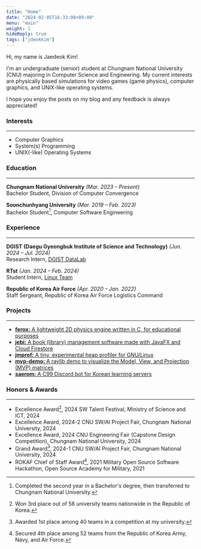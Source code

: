 ```yaml
---
title: "Home"
date: "2024-02-05T16:33:00+09:00"
menu: "main"
weight: 1
hideReply: true
tags: ["jdeokkim"]
---
```


<!-- 
    NOTE: https://gohugo.io/content-management/front-matter/ 
-->

Hi, my name is Jaedeok Kim!  

I'm an undergraduate (senior) student at Chungnam National University (CNU) majoring in Computer Science and Engineering. My current interests are physically based simulations for video games (game physics), computer graphics, and UNIX-like operating systems.  

I hope you enjoy the posts on my blog and any feedback is always appreciated!

### Interests

---

- Computer Graphics
- System(s) Programming
- UNIX(-like) Operating Systems

### Education

---

**Chungnam National University** *(Mar. 2023 – Present)*  
Bachelor Student, Division of Computer Convergence

**Soonchunhyang University** *(Mar. 2019 – Feb. 2023)*  
Bachelor Student[^1], Computer Software Engineering

### Experience

---

**DGIST (Daegu Gyeongbuk Institute of Science and Technology)** *(Jun. 2024 – Jul. 2024)*  
Research Intern, [DGIST DataLab](https://web.archive.org/web/20250819171632/https://datalab.dgist.ac.kr/)

**RTst** *(Jan. 2024 – Feb. 2024)*  
Student Intern, [Linux Team](https://www.rtst.co.kr/company/about.php)

**Republic of Korea Air Force** *(Apr. 2020 – Jan. 2022)*  
Staff Sergeant, Republic of Korea Air Force Logistics Command

### Projects

---

- [**ferox:** A lightweight 2D physics engine written in C, for educational purposes](https://github.com/jdeokkim/ferox)
- [**jebi:** A book (library) management software made with JavaFX and Cloud Firestore](https://github.com/jdeokkim/jebi)
- [**jmprof:** A tiny, experimental heap profiler for GNU/Linux](https://github.com/jdeokkim/jmprof)
- [**mvp-demo:** A raylib demo to visualize the Model, View, and Projection (MVP) matrices](https://jdeokkim.github.io/projects/mvp-demo/)
- [**saerom:** A C99 Discord bot for Korean learning servers](https://github.com/jdeokkim/saerom)

### Honors & Awards

---

- Excellence Award[^2], 2024 SW Talent Festival, Ministry of Science and ICT, 2024
- Excellence Award, 2024-2 CNU SW/AI Project Fair, Chungnam National University, 2024
- Excellence Award, 2024 CNU Engineering Fair (Capstone Design Competition), Chungnam National University, 2024
- Grand Award[^3], 2024-1 CNU SW/AI Project Fair, Chungnam National University, 2024
- ROKAF Chief of Staff Award[^4], 2021 Military Open Source Software Hackathon, Open Source Academy for Military, 2021

[^1]: Completed the second year in a Bachelor's degree, then transferred to Chungnam National University.
[^2]: Won 3rd place out of 58 university teams nationwide in the Republic of Korea.
[^3]: Awarded 1st place among 40 teams in a competition at my university.
[^4]: Secured 4th place among 52 teams from the Republic of Korea Army, Navy, and Air Force.